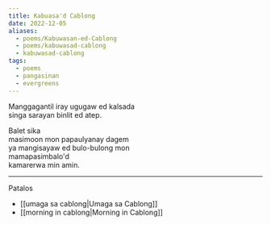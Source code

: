 ```yaml
---
title: Kabuasa'd Cablong
date: 2022-12-05
aliases:
  - poems/Kabuwasan-ed-Cablong
  - poems/kabuwasad-cablong
  - kabuwasad-cablong
tags:
  - poems
  - pangasinan
  - evergreens
---
```

Manggagantil iray ugugaw ed kalsada  
singa sarayan binlit ed atep.

Balet sika  
masimoon mon papaulyanay dagem  
ya mangisayaw ed bulo-bulong mon  
mamapasimbalo'd  
kamarerwa min amin.

---
Patalos
- [[umaga sa cablong|Umaga sa Cablong]]
- [[morning in cablong|Morning in Cablong]]